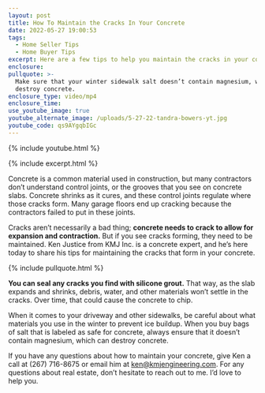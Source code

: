 ```yaml
---
layout: post
title: How To Maintain the Cracks In Your Concrete
date: 2022-05-27 19:00:53
tags:
  - Home Seller Tips
  - Home Buyer Tips
excerpt: Here are a few tips to help you maintain the cracks in your concrete.
enclosure:
pullquote: >-
  Make sure that your winter sidewalk salt doesn’t contain magnesium, which can
  destroy concrete.
enclosure_type: video/mp4
enclosure_time:
use_youtube_image: true
youtube_alternate_image: /uploads/5-27-22-tandra-bowers-yt.jpg
youtube_code: qs9AYgqbIGc
---
```

{% include youtube.html %}

{% include excerpt.html %}

Concrete is a common material used in construction, but many contractors don’t understand control joints, or the grooves that you see on concrete slabs. Concrete shrinks as it cures, and these control joints regulate where those cracks form. Many garage floors end up cracking because the contractors failed to put in these joints.&nbsp;

Cracks aren’t necessarily a bad thing; **concrete needs to crack to allow for expansion and contraction.** But if you see cracks forming, they need to be maintained. Ken Justice from KMJ Inc. is a concrete expert, and he’s here today to share his tips for maintaining the cracks that form in your concrete.

{% include pullquote.html %}

**You can seal any cracks you find with silicone grout.** That way, as the slab expands and shrinks, debris, water, and other materials won’t settle in the cracks. Over time, that could cause the concrete to chip.

When it comes to your driveway and other sidewalks, be careful about what materials you use in the winter to prevent ice buildup. When you buy bags of salt that is labeled as safe for concrete, always ensure that it doesn’t contain magnesium, which can destroy concrete.

If you have any questions about how to maintain your concrete, give Ken a call at (267) 716-8675 or email him at [ken@kmjengineering.com](mailto:ken@kmjengineering.com). For any questions about real estate, don’t hesitate to reach out to me. I’d love to help you.
